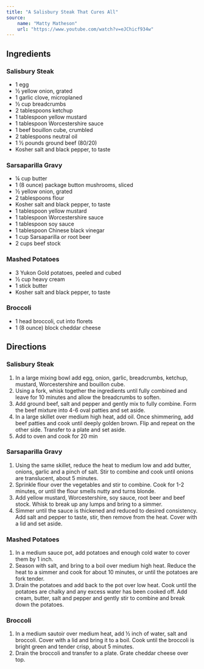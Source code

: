 ```yaml
---
title: "A Salisbury Steak That Cures All"
source:
    name: "Matty Matheson"
    url: "https://www.youtube.com/watch?v=eJChicf934w"
---
```


## Ingredients

### Salisbury Steak

-   1 egg
-   ½ yellow onion, grated
-   1 garlic clove, microplaned
-   ½ cup breadcrumbs
-   2 tablespoons ketchup
-   1 tablespoon yellow mustard
-   1 tablespoon Worcestershire sauce
-   1 beef bouillon cube, crumbled
-   2 tablespoons neutral oil
-   1 ½ pounds ground beef (80/20)
-   Kosher salt and black pepper, to taste

### Sarsaparilla Gravy

-   ¼ cup butter
-   1 (8 ounce) package button mushrooms, sliced
-   ½ yellow onion, grated
-   2 tablespoons flour
-   Kosher salt and black pepper, to taste
-   1 tablespoon yellow mustard
-   1 tablespoon Worcestershire sauce
-   1 tablespoon soy sauce
-   1 tablespoon Chinese black vinegar
-   1 cup Sarsaparilla or root beer
-   2 cups beef stock

### Mashed Potatoes

-   3 Yukon Gold potatoes, peeled and cubed
-   ½ cup heavy cream
-   1 stick butter
-   Kosher salt and black pepper, to taste

### Broccoli

-   1 head broccoli, cut into florets
-   1 (8 ounce) block cheddar cheese

## Directions

### Salisbury Steak

1. In a large mixing bowl add egg, onion, garlic, breadcrumbs, ketchup, mustard, Worcestershire and bouillon cube.
1. Using a fork, whisk together the ingredients until fully combined and leave for 10 minutes and allow the breadcrumbs to soften.
1. Add ground beef, salt and pepper and gently mix to fully combine. Form the beef mixture into 4-6 oval patties and set aside.
1. In a large skillet over medium high heat, add oil. Once shimmering, add beef patties and cook until deeply golden brown. Flip and repeat on the other side. Transfer to a plate and set aside.
1. Add to oven and cook for 20 min

### Sarsaparilla Gravy

1. Using the same skillet, reduce the heat to medium low and add butter, onions, garlic and a pinch of salt. Stir to combine and cook until onions are translucent, about 5 minutes.
1. Sprinkle flour over the vegetables and stir to combine. Cook for 1-2 minutes, or until the flour smells nutty and turns blonde.
1. Add yellow mustard, Worcestershire, soy sauce, root beer and beef stock. Whisk to break up any lumps and bring to a simmer.
1. Simmer until the sauce is thickened and reduced to desired consistency. Add salt and pepper to taste, stir, then remove from the heat. Cover with a lid and set aside.

### Mashed Potatoes

1. In a medium sauce pot, add potatoes and enough cold water to cover them by 1 inch.
1. Season with salt, and bring to a boil over medium high heat. Reduce the heat to a simmer and cook for about 10 minutes, or until the potatoes are fork tender.
1. Drain the potatoes and add back to the pot over low heat. Cook until the potatoes are chalky and any excess water has been cooked off. Add cream, butter, salt and pepper and gently stir to combine and break down the potatoes.

### Broccoli

1. In a medium sautoir over medium heat, add ½ inch of water, salt and broccoli. Cover with a lid and bring it to a boil. Cook until the broccoli is bright green and tender crisp, about 5 minutes.
1. Drain the broccoli and transfer to a plate. Grate cheddar cheese over top.
